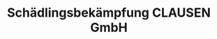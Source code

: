---
title: "Schädlingsbekämpfung CLAUSEN GmbH"
url: /muelheim-an-der-ruhr/schaedlingsbekaempfung-clausen-gmbh/
shop: Schädlingsbekämpfung
---